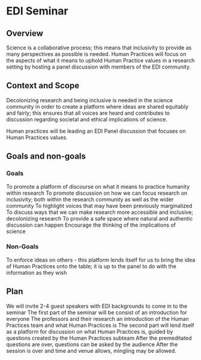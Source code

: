 # EDI Seminar
## Overview
Science is a collaborative process; this means that inclusivity to provide as many perspectives as possible is needed. Human Practices will focus on the aspects of what it means to uphold Human Practice values in a research setting by hosting a panel discussion with members of the EDI community. 
## Context and Scope
Decolonizing research and being inclusive is needed in the science community in order to create a platform where ideas are shared equitably and fairly; this ensures that all voices are heard and contributes to discussion regarding societal and ethical implications of science.

Human practices will be leading an EDI Panel discussion that focuses on Human Practices values. 
## Goals and non-goals
### Goals 
To promote a platform of discourse on what it means to practice humanity within research 
To promote discussion on how we can focus research on inclusivity; both within the research community as well as the wider community
To highlight voices that may have been previously marginalized 
To discuss ways that we can make research more accessible and inclusive; decolonizing research
To provide a safe space where natural and authentic discussion can happen
Encourage the thinking of the implications of science

### Non-Goals 
To enforce ideas on others - this platform lends itself for us to bring the idea of Human Practices onto the table; it is up to the panel to do with the information as they wish 
## Plan
We will invite 2-4 guest speakers with EDI backgrounds to come in to the seminar
The first part of the seminar will be consist of an introduction for everyone
The professors and their research 
an introduction of the Human Practices team and what Human Practices is 
The second part will lend itself as a platform for discussion on what Human Practices is, guided by questions created by the Human Practices subteam 
After the premeditated questions are over, questions can be asked by the audience 
After the session is over and time and venue allows, mingling may be allowed.
